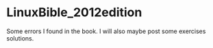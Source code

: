 # LinuxBible_2012edition
Some errors I found in the book.
I will also maybe post some exercises solutions.
